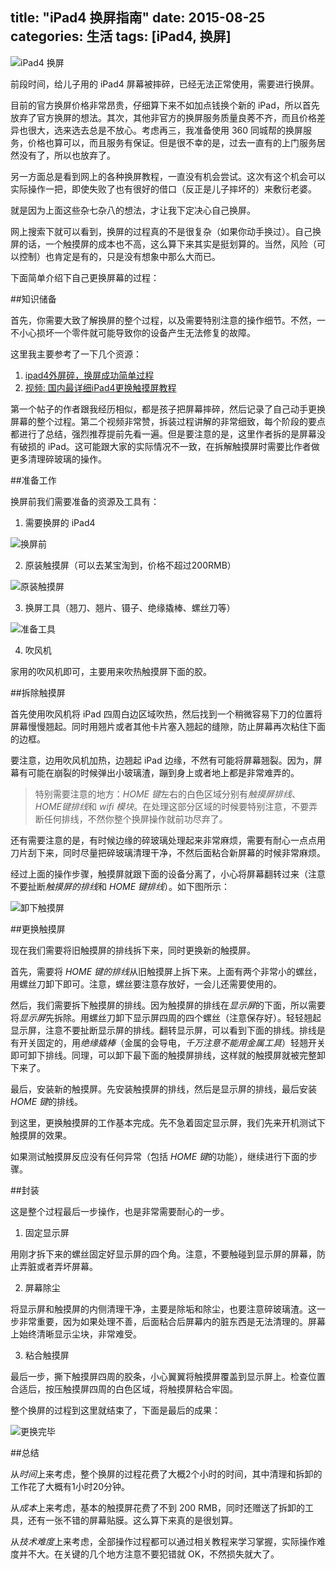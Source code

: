 title: "iPad4 换屏指南"
date: 2015-08-25
categories: 生活
tags: [iPad4, 换屏]
---

![iPad4 换屏](http://7tt058.com1.z0.glb.clouddn.com/iPad4.jpg)

前段时间，给儿子用的 iPad4 屏幕被摔碎，已经无法正常使用，需要进行换屏。

目前的官方换屏价格非常昂贵，仔细算下来不如加点钱换个新的 iPad，所以首先放弃了官方换屏的想法。其次，其他非官方的换屏服务质量良莠不齐，而且价格差异也很大，选来选去总是不放心。考虑再三，我准备使用 360 同城帮的换屏服务，价格也算可以，而且服务有保证。但是很不幸的是，过去一直有的上门服务居然没有了，所以也放弃了。

另一方面总是看到网上的各种换屏教程，一直没有机会尝试。这次有这个机会可以实际操作一把，即使失败了也有很好的借口（反正是儿子摔坏的）来敷衍老婆。

就是因为上面这些杂七杂八的想法，才让我下定决心自己换屏。

<!--more-->

网上搜索下就可以看到，换屏的过程真的不是很复杂（如果你动手换过）。自己换屏的话，一个触摸屏的成本也不高，这么算下来其实是挺划算的。当然，风险（可以控制）也肯定是有的，只是没有想象中那么大而已。

下面简单介绍下自己更换屏幕的过程：

##知识储备

首先，你需要大致了解换屏的整个过程，以及需要特别注意的操作细节。不然，一不小心损坏一个零件就可能导致你的设备产生无法修复的故障。

这里我主要参考了一下几个资源：

1. [ipad4外屏碎，换屏成功简单过程](http://bbs.feng.com/read-htm-tid-6569827.html)
2. [视频: 国内最详细iPad4更换触摸屏教程](http://v.youku.com/v_show/id_XNjgxODg4MzQw.html?firsttime=0&from=y1.9-4)

第一个帖子的作者跟我经历相似，都是孩子把屏幕摔碎，然后记录了自己动手更换屏幕的整个过程。第二个视频非常赞，拆装过程讲解的非常细致，每个阶段的要点都进行了总结，强烈推荐提前先看一遍。但是要注意的是，这里作者拆的是屏幕没有破损的 iPad。这可能跟大家的实际情况不一致，在拆解触摸屏时需要比作者做更多清理碎玻璃的操作。

##准备工作

换屏前我们需要准备的资源及工具有：

1. 需要换屏的 iPad4

![换屏前](http://7tt058.com1.z0.glb.clouddn.com/换屏前.jpg)

2. 原装触摸屏（可以去某宝淘到，价格不超过200RMB）

![原装触摸屏](http://7tt058.com1.z0.glb.clouddn.com/原装触摸屏.jpg)

3. 换屏工具（翘刀、翘片、镊子、绝缘撬棒、螺丝刀等）

![准备工具](http://7tt058.com1.z0.glb.clouddn.com/准备工具.jpg)

4. 吹风机

家用的吹风机即可，主要用来吹热触摸屏下面的胶。

##拆除触摸屏

首先使用吹风机将 iPad 四周白边区域吹热，然后找到一个稍微容易下刀的位置将屏幕慢慢翘起。同时用翘片或者其他卡片塞入翘起的缝隙，防止屏幕再次粘住下面的边框。

要注意，边用吹风机加热，边翘起 iPad 边缘，不然有可能将屏幕翘裂。因为，屏幕有可能在崩裂的时候弹出小玻璃渣，蹦到身上或者地上都是非常难弄的。

>特别需要注意的地方：*HOME 键*左右的白色区域分别有*触摸屏排线*、*HOME键排线*和 *wifi 模块*。在处理这部分区域的时候要特别注意，不要弄断任何排线，不然你整个换屏操作就前功尽弃了。

还有需要注意的是，有时候边缘的碎玻璃处理起来非常麻烦，需要有耐心一点点用刀片刮下来，同时尽量把碎玻璃清理干净，不然后面粘合新屏幕的时候非常麻烦。

经过上面的操作步骤，触摸屏就跟下面的设备分离了，小心将屏幕翻转过来（注意不要扯断*触摸屏的排线*和 *HOME 键排线*）。如下图所示：

![卸下触摸屏](http://7tt058.com1.z0.glb.clouddn.com/卸下触摸屏.jpg)

##更换触摸屏

现在我们需要将旧触摸屏的排线拆下来，同时更换新的触摸屏。

首先，需要将 *HOME 键的排线*从旧触摸屏上拆下来。上面有两个非常小的螺丝，用螺丝刀卸下即可。注意，螺丝要注意存放好，一会儿还需要使用的。

然后，我们需要拆下触摸屏的排线。因为触摸屏的排线在*显示屏*的下面，所以需要将*显示屏*先拆除。用螺丝刀卸下显示屏四周的四个螺丝（注意保存好）。轻轻翘起显示屏，注意不要扯断显示屏的排线。翻转显示屏，可以看到下面的排线。排线是有开关固定的，用*绝缘撬棒*（金属的会导电，*千万注意不能用金属工具*）轻翘开关即可卸下排线。同理，可以卸下最下面的触摸屏排线，这样就的触摸屏就被完整卸下来了。

最后，安装新的触摸屏。先安装触摸屏的排线，然后是显示屏的排线，最后安装 *HOME 键*的排线。

到这里，更换触摸屏的工作基本完成。先不急着固定显示屏，我们先来开机测试下触摸屏的效果。

如果测试触摸屏反应没有任何异常（包括 *HOME 键*的功能），继续进行下面的步骤。

##封装

这是整个过程最后一步操作，也是非常需要耐心的一步。

1. 固定显示屏

用刚才拆下来的螺丝固定好显示屏的四个角。注意，不要触碰到显示屏的屏幕，防止弄脏或者弄坏屏幕。

2. 屏幕除尘

将显示屏和触摸屏的内侧清理干净，主要是除垢和除尘，也要注意碎玻璃渣。这一步非常重要，因为如果处理不善，后面粘合后屏幕内的脏东西是无法清理的。屏幕上始终清晰显示尘块，非常难受。

3. 粘合触摸屏

最后一步，撕下触摸屏四周的胶条，小心翼翼将触摸屏覆盖到显示屏上。检查位置合适后，按压触摸屏四周的白色区域，将触摸屏粘合牢固。

整个换屏的过程到这里就结束了，下面是最后的成果：

![更换完毕](http://7tt058.com1.z0.glb.clouddn.com/更换完毕.jpg)

##总结

从*时间*上来考虑，整个换屏的过程花费了大概2个小时的时间，其中清理和拆卸的工作花了大概有1小时20分钟。

从*成本*上来考虑，基本的触摸屏花费了不到 200 RMB，同时还赠送了拆卸的工具，还有一张不错的屏幕贴膜。这么算下来真的是很划算。

从*技术难度*上来考虑，全部操作过程都可以通过相关教程来学习掌握，实际操作难度并不大。在关键的几个地方注意不要犯错就 OK，不然损失就大了。